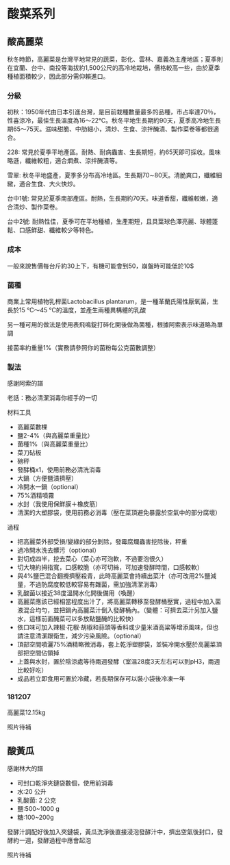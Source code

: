 # 酸菜系列

## 酸高麗菜

秋冬時節，高麗菜是台灣平地常見的蔬菜，彰化、雲林、嘉義為主產地區；夏季則在宜蘭、台中、南投等海拔約1,500公尺的高冷地栽培，價格較高一些，由於夏季種植面積較少，因此部分需仰賴進口。

### 分級

初秋：1950年代由日本引進台灣，是目前栽種數量最多的品種，市占率達70％，性喜涼冷，最佳生長溫度為16～22℃。秋冬平地生長期約90天，夏季高冷地生長期65～75天。滋味甜脆、中肋細小，清炒、生食、涼拌醃漬、製作菜卷等都很適合。

228: 常見於夏季平地產區。耐熱、耐病蟲害、生長期短，約65天即可採收。風味略遜，纖維較粗，適合燜煮、涼拌醃漬等。

雪翠: 秋冬平地盛產，夏季多分布高冷地區。生長期70∼80天。清脆爽口，纖維細緻，適合生食、大火快炒。

台中1號: 常見於夏季南部產區。耐熱，生長期約70天。味道香甜，纖維較嫩，適合清炒、製作菜卷。

台中2號: 耐熱性佳，夏季可在平地種植，生產期短，且具葉球色澤亮麗、球體蓬鬆、口感鮮甜、纖維較少等特色。

### 成本

一般來說售價每台斤約30上下，有機可能會到50，崩盤時可能低於10$

### 菌種

商業上常用植物乳桿菌Lactobacillus plantarum，是一種革蘭氏陽性厭氧菌，生長於15 °C～45 °C的溫度，並產生兩種異構體的乳酸

另一種可用的做法是使用表飛鳴錠打碎化開後做為菌種，根據阿索表示味道略為單調

接菌率約重量1%（實務請參照你的菌粉每公克菌數調整）

### 製法

感謝阿索的譜

老話：務必清潔消毒你經手的一切

材料工具

* 高麗菜數棵
* 鹽2-4%（與高麗菜重量比）
* 菌種1%（與高麗菜重量比）
* 菜刀砧板
* 磅秤
* 發酵桶x1，使用前務必清洗消毒
* 大鍋（方便鹽漬擠壓）
* 冷開水一鍋（optional）
* 75%酒精噴霧
* 水封（我使用保鮮膜＋橡皮筋）
* 清潔的大塑膠袋，使用前務必消毒（壓在菜頂避免暴露於空氣中的部分腐壞）

過程

* 把高麗菜外部受損/變綠的部分剝除，發霉腐爛蟲害挖除後，秤重
* 過冷開水洗去髒污（optional）
* 對切成四半，挖去菜心（菜心亦可泡軟，不過要泡很久）
* 切大塊約拇指寬，口感較脆（亦可切絲，可加速發酵時間，口感較軟）
* 與4%鹽巴混合翻攪擠壓殺青，此時高麗菜會持續出菜汁（亦可改用2%鹽減量，不過防腐度較低較容易有雜菌，需加強清潔消毒）
* 乳酸菌以接近38度溫開水化開後備用（喚醒）
* 高麗菜應該已經相當程度出汁了，將高麗菜轉移至發酵桶壓實，過程中加入菌液混合均勻，並把鍋內高麗菜汁倒入發酵桶內。（變體：可擠去菜汁另加入鹽水，這樣前面醃菜可以多放點鹽醃的比較快）
* 依口味可加入辣椒·花椒·胡椒和蒜頭等香料或少量米酒高粱等增添風味，但也請注意清潔跟衛生，減少污染風險。（optional）
* 頂部空間噴灑75%酒精略微消毒，套上乾淨塑膠袋，並裝冷開水壓於高麗菜頂部把空間佔領掉
* 上蓋與水封，置於陰涼處等待兩週發酵（室溫28度3天左右可以到pH3，兩週比較好吃）
* 成品若立即食用可置於冷藏，若長期保存可以裝小袋後冷凍一年

### 181207

高麗菜12.15kg

照片待補

## 酸黃瓜

感謝林大的譜

* 可封口乾淨夾鏈袋數個，使用前消毒
* 水:20 公升
* 乳酸菌: 2 公克
* 鹽:500~1000 g
* 糖:100~200g

發酵汁調配好後加入夾鏈袋，黃瓜洗淨後直接浸泡發酵汁中，擠出空氣後封口，發酵約一週，發酵過程中應會起泡

照片待補